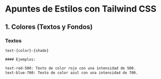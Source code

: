 # Apuntes de Estilos con Tailwind CSS

## 1. Colores (Textos y Fondos)

### Textos
```html
text-{color}-{shade}

#### Ejemplos:

text-red-500: Texto de color rojo con una intensidad de 500.
text-blue-700: Texto de color azul con una intensidad de 700.
